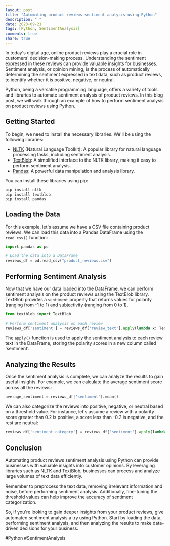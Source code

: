 ```yaml
---
layout: post
title: "Automating product reviews sentiment analysis using Python"
description: " "
date: 2023-09-21
tags: [Python, SentimentAnalysis]
comments: true
share: true
---
```


In today's digital age, online product reviews play a crucial role in customers' decision-making process. Understanding the sentiment expressed in these reviews can provide valuable insights for businesses. Sentiment analysis, or opinion mining, is the process of automatically determining the sentiment expressed in text data, such as product reviews, to identify whether it is positive, negative, or neutral.

Python, being a versatile programming language, offers a variety of tools and libraries to automate sentiment analysis of product reviews. In this blog post, we will walk through an example of how to perform sentiment analysis on product reviews using Python.

## Getting Started

To begin, we need to install the necessary libraries. We'll be using the following libraries:

- [NLTK](https://www.nltk.org/) (Natural Language Toolkit): A popular library for natural language processing tasks, including sentiment analysis.
- [TextBlob](https://textblob.readthedocs.io/en/dev/): A simplified interface to the NLTK library, making it easy to perform sentiment analysis.
- [Pandas](https://pandas.pydata.org/): A powerful data manipulation and analysis library.

You can install these libraries using pip:

```shell
pip install nltk
pip install textblob
pip install pandas
```

## Loading the Data

For this example, let's assume we have a CSV file containing product reviews. We can load this data into a Pandas DataFrame using the `read_csv()` function:

```python
import pandas as pd

# Load the data into a DataFrame
reviews_df = pd.read_csv("product_reviews.csv")
```

## Performing Sentiment Analysis

Now that we have our data loaded into the DataFrame, we can perform sentiment analysis on the product reviews using the TextBlob library. TextBlob provides a `sentiment` property that returns values for polarity (ranging from -1 to 1) and subjectivity (ranging from 0 to 1).

```python
from textblob import TextBlob

# Perform sentiment analysis on each review
reviews_df['sentiment'] = reviews_df['review_text'].apply(lambda x: TextBlob(x).sentiment.polarity)
```

The `apply()` function is used to apply the sentiment analysis to each review text in the DataFrame, storing the polarity scores in a new column called 'sentiment'.

## Analyzing the Results

Once the sentiment analysis is complete, we can analyze the results to gain useful insights. For example, we can calculate the average sentiment score across all the reviews:

```python
average_sentiment = reviews_df['sentiment'].mean()
```

We can also categorize the reviews into positive, negative, or neutral based on a threshold value. For instance, let's assume a review with a polarity score greater than 0.2 is positive, a score less than -0.2 is negative, and the rest are neutral:

```python
reviews_df['sentiment_category'] = reviews_df['sentiment'].apply(lambda x: 'positive' if x > 0.2 else ('negative' if x < -0.2 else 'neutral'))
```

## Conclusion

Automating product reviews sentiment analysis using Python can provide businesses with valuable insights into customer opinions. By leveraging libraries such as NLTK and TextBlob, businesses can process and analyze large volumes of text data efficiently.

Remember to preprocess the text data, removing irrelevant information and noise, before performing sentiment analysis. Additionally, fine-tuning the threshold values can help improve the accuracy of sentiment categorization.

So, if you're looking to gain deeper insights from your product reviews, give automated sentiment analysis a try using Python. Start by loading the data, performing sentiment analysis, and then analyzing the results to make data-driven decisions for your business.

#Python #SentimentAnalysis